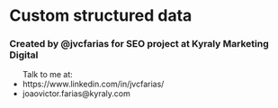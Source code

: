 <h1>Custom structured data</h1> 

<h3> Created by @jvcfarias for SEO project at Kyraly Marketing Digital </h3>

<ul> Talk to me at: 
<li> https://www.linkedin.com/in/jvcfarias/ </li>
<li> joaovictor.farias@kyraly.com </li>
</ul> 